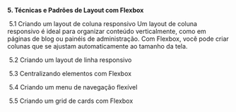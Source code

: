 **5. Técnicas e Padrões de Layout com Flexbox**

​	5.1 Criando um layout de coluna responsivo
Um layout de coluna responsivo é ideal para organizar conteúdo verticalmente, como em páginas de blog ou painéis de administração. Com Flexbox, você pode criar colunas que se ajustam automaticamente ao tamanho da tela.

​	5.2 Criando um layout de linha responsivo



​	5.3 Centralizando elementos com Flexbox



​	5.4 Criando um menu de navegação flexível



​	5.5 Criando um grid de cards com Flexbox
